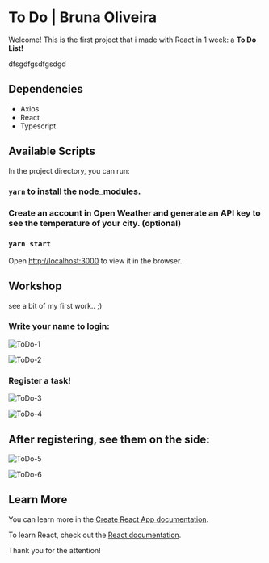 # To Do | Bruna Oliveira

Welcome! This is the first project that i made with React in 1 week: a **To Do List!**

dfsgdfgsdfgsdgd
## Dependencies 
- Axios
- React
- Typescript


## Available Scripts

In the project directory, you can run:

### `yarn` to install the node_modules.

### Create an account in Open Weather and generate an API key to see the temperature of your city. (optional)

### `yarn start`
Open [http://localhost:3000](http://localhost:3000) to view it in the browser.


## Workshop
see a bit of my first work.. ;)

### Write your name to login:

![ToDo-1](https://user-images.githubusercontent.com/95765270/164952457-928f891e-42ac-4424-af02-3dab316a648d.png)


![ToDo-2](https://user-images.githubusercontent.com/95765270/164952542-f985ac3d-a0eb-4b34-b05a-4fc30e2edab5.png)



### Register a task!

![ToDo-3](https://user-images.githubusercontent.com/95765270/164952555-21705bd5-0cd2-484d-81d1-d00ab8c025d8.png)


![ToDo-4](https://user-images.githubusercontent.com/95765270/164952562-5c040182-4898-4037-b4e0-5fe34d36c73d.png)



## After registering, see them on the side: 

![ToDo-5](https://user-images.githubusercontent.com/95765270/164952573-aad430b2-2a07-4411-b1f6-ffd14d40b9c5.png)


![ToDo-6](https://user-images.githubusercontent.com/95765270/164952575-01d98a8a-08b1-494b-9003-314717d5dd52.png)



## Learn More

You can learn more in the [Create React App documentation](https://facebook.github.io/create-react-app/docs/getting-started).

To learn React, check out the [React documentation](https://reactjs.org/).

Thank you for the attention!
